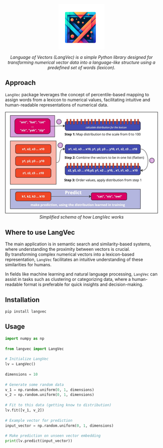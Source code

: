 <p align="center">
  <img src="assets/logo.png" alt="LangVec Logo" width="150">
</p>

<p align="center">
  <i>Language of Vectors (LangVec) is a simple Python library designed for transforming numerical vector data into a language-like structure using a predefined set of words (lexicon).</i>
</p>

## Approach

`LangVec` package leverages the concept of percentile-based mapping to assign words from a lexicon to numerical values, facilitating intuitive and human-readable representations of numerical data.

<p align="center">
  <img src="assets/langvec-schema.jpg" alt="LangVec Simplified schema" title="Simplified schema" width="900">
  <i>Simplified schema of how LangVec works</i>
</p>

## Where to use LangVec
The main application is in semantic search and similarity-based systems, where understanding the proximity between vectors is crucial.  
By transforming complex numerical vectors into a lexicon-based representation, `LangVec` facilitates an intuitive understanding of these similarities for humans.  

In fields like machine learning and natural language processing, `LangVec` can assist in tasks such as clustering or categorizing data, where a human-readable format is preferable for quick insights and decision-making.  

## Installation
```bash
pip install langvec
```

## Usage

```python
import numpy as np

from langvec import LangVec

# Initialize LangVec
lv = LangVec()

dimensions = 10

# Generate some random data
v_1 = np.random.uniform(0, 1, dimensions)
v_2 = np.random.uniform(0, 1, dimensions)

# Fit to this data (getting know to distribution)
lv.fit([v_1, v_2])

# Example vector for prediction
input_vector = np.random.uniform(0, 1, dimensions)

# Make prediction on unseen vector embedding
print(lv.predict(input_vector))
```